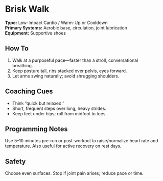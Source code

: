 # Brisk Walk

**Type:** Low-Impact Cardio / Warm-Up or Cooldown  
**Primary Systems:** Aerobic base, circulation, joint lubrication  
**Equipment:** Supportive shoes

## How To
1. Walk at a purposeful pace—faster than a stroll, conversational breathing.  
2. Keep posture tall, ribs stacked over pelvis, eyes forward.  
3. Let arms swing naturally; avoid shrugging shoulders.

## Coaching Cues
- Think “quick but relaxed.”  
- Short, frequent steps over long, heavy strides.  
- Keep feet under hips; roll from midfoot to toes.

## Programming Notes
Use 5–10 minutes pre-run or post-workout to raise/normalize heart rate and temperature. Also useful for active recovery on rest days.

## Safety
Choose even surfaces. Stop if joint pain arises; reduce pace or time.
